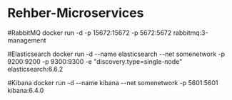 # Rehber-Microservices

#RabbitMQ
 docker run -d -p 15672:15672 -p 5672:5672 rabbitmq:3-management

#Elasticsearch
 docker run -d --name elasticsearch --net somenetwork -p 9200:9200 -p 9300:9300 -e "discovery.type=single-node" elasticsearch:6.6.2
 
#Kibana
 docker run -d --name kibana --net somenetwork -p 5601:5601 kibana:6.4.0